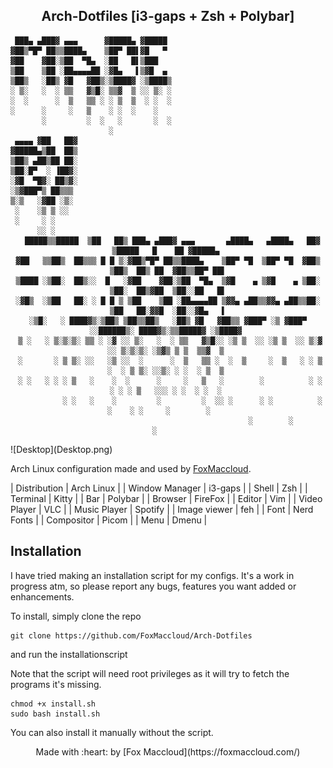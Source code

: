 <div align="center">

## Arch-Dotfiles [i3-gaps + Zsh + Polybar]

```
 ███▄ ▄███▓ ▄▄▄      ▓█████▄ ▓█████                                                               
▓██▒▀█▀ ██▒▒████▄    ▒██▀ ██▌▓█   ▀                                                               
▓██    ▓██░▒██  ▀█▄  ░██   █▌▒███                                                                 
▒██    ▒██ ░██▄▄▄▄██ ░▓█▄   ▌▒▓█  ▄                                                               
▒██▒   ░██▒ ▓█   ▓██▒░▒████▓ ░▒████▒                                                              
░ ▒░   ░  ░ ▒▒   ▓▒█░ ▒▒▓  ▒ ░░ ▒░ ░                                                              
░  ░      ░  ▒   ▒▒ ░ ░ ▒  ▒  ░ ░  ░                                                              
░      ░     ░   ▒    ░ ░  ░    ░                                                                 
       ░         ░  ░   ░       ░  ░                                                              
                      ░                                                                           
 ▄▄▄▄ ▓██   ██▓                                                                                   
▓█████▄▒██  ██▒                                                                                   
▒██▒ ▄██▒██ ██░                                                                                   
▒██░█▀  ░ ▐██▓░                                                                                   
░▓█  ▀█▓░ ██▒▓░                                                                                   
░▒▓███▀▒ ██▒▒▒                                                                                    
▒░▒   ░▓██ ░▒░                                                                                    
 ░    ░▒ ▒ ░░                                                                                     
 ░     ░ ░                                                                                        
      ░░ ░                                                                                        
  █████▒▒█████  ▒██   ██▒ ███▄ ▄███▓ ▄▄▄       ▄████▄   ▄████▄   ██▓     ▒█████   █    ██ ▓█████▄ 
▓██   ▒▒██▒  ██▒▒▒ █ █ ▒░▓██▒▀█▀ ██▒▒████▄    ▒██▀ ▀█  ▒██▀ ▀█  ▓██▒    ▒██▒  ██▒ ██  ▓██▒▒██▀ ██▌
▒████ ░▒██░  ██▒░░  █   ░▓██    ▓██░▒██  ▀█▄  ▒▓█    ▄ ▒▓█    ▄ ▒██░    ▒██░  ██▒▓██  ▒██░░██   █▌
░▓█▒  ░▒██   ██░ ░ █ █ ▒ ▒██    ▒██ ░██▄▄▄▄██ ▒▓▓▄ ▄██▒▒▓▓▄ ▄██▒▒██░    ▒██   ██░▓▓█  ░██░░▓█▄   ▌
░▒█░   ░ ████▓▒░▒██▒ ▒██▒▒██▒   ░██▒ ▓█   ▓██▒▒ ▓███▀ ░▒ ▓███▀ ░░██████▒░ ████▓▒░▒▒█████▓ ░▒████▓ 
 ▒ ░   ░ ▒░▒░▒░ ▒▒ ░ ░▓ ░░ ▒░   ░  ░ ▒▒   ▓▒█░░ ░▒ ▒  ░░ ░▒ ▒  ░░ ▒░▓  ░░ ▒░▒░▒░ ░▒▓▒ ▒ ▒  ▒▒▓  ▒ 
 ░       ░ ▒ ▒░ ░░   ░▒ ░░  ░      ░  ▒   ▒▒ ░  ░  ▒     ░  ▒   ░ ░ ▒  ░  ░ ▒ ▒░ ░░▒░ ░ ░  ░ ▒  ▒ 
 ░ ░   ░ ░ ░ ▒   ░    ░  ░      ░     ░   ▒   ░        ░          ░ ░   ░ ░ ░ ▒   ░░░ ░ ░  ░ ░  ░ 
           ░ ░   ░    ░         ░         ░  ░░ ░      ░ ░          ░  ░    ░ ░     ░        ░    
                                              ░        ░                                   ░      
```
</div>
![Desktop](Desktop.png)

Arch Linux configuration made and used by [FoxMaccloud](https://foxmaccloud.com/).

| Distribution   | Arch Linux |
| Window Manager | i3-gaps    |
| Shell          | Zsh        |
| Terminal       | Kitty      |
| Bar            | Polybar    |
| Browser        | FireFox    |
| Editor         | Vim        |
| Video Player   | VLC        |
| Music Player   | Spotify    |
| Image viewer   | feh        |
| Font           | Nerd Fonts |
| Compositor     | Picom      |
| Menu           | Dmenu      |

## Installation

I have tried making an installation script for my configs. It's a work in progress atm, so please report any bugs, features you want added or enhancements.

To install, simply clone the repo
```
git clone https://github.com/FoxMaccloud/Arch-Dotfiles
```
and run the installationscript

Note that the script will need root privileges as it will try to fetch the programs it's missing.
```
chmod +x install.sh
sudo bash install.sh
```
You can also install it manually without the script.


<div align="center">
Made with :heart: by [Fox Maccloud](https://foxmaccloud.com/)
</div>
